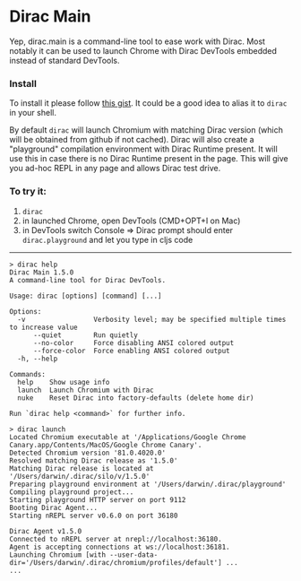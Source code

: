 # Dirac Main

Yep, dirac.main is a command-line tool to ease work with Dirac. 
Most notably it can be used to launch Chrome with
Dirac DevTools embedded instead of standard DevTools.

### Install 

To install it please follow [this gist](https://gist.github.com/darwin/daad78052f3fa17a353c56dca6ad7a59).
It could be a good idea to alias it to `dirac` in your shell.

By default `dirac` will launch Chromium with matching Dirac version (which will be obtained from github if not cached).
Dirac will also create a "playground" compilation environment with Dirac Runtime present. It will use
this in case there is no Dirac Runtime present in the page. This will give you ad-hoc REPL in any page and allows Dirac test 
drive.

### To try it:

1. `dirac`
2. in launched Chrome, open DevTools (CMD+OPT+I on Mac)
3. in DevTools switch Console => Dirac prompt should enter `dirac.playground` and let you type in cljs code

---

```
> dirac help
Dirac Main 1.5.0
A command-line tool for Dirac DevTools.

Usage: dirac [options] [command] [...]

Options:
  -v                 Verbosity level; may be specified multiple times to increase value
      --quiet        Run quietly
      --no-color     Force disabling ANSI colored output
      --force-color  Force enabling ANSI colored output
  -h, --help

Commands:
  help    Show usage info
  launch  Launch Chromium with Dirac
  nuke    Reset Dirac into factory-defaults (delete home dir)

Run `dirac help <command>` for further info.
```

```
> dirac launch
Located Chromium executable at '/Applications/Google Chrome Canary.app/Contents/MacOS/Google Chrome Canary'.
Detected Chromium version '81.0.4020.0'
Resolved matching Dirac release as '1.5.0'
Matching Dirac release is located at '/Users/darwin/.dirac/silo/v/1.5.0'
Preparing playground environment at '/Users/darwin/.dirac/playground'
Compiling playground project...
Starting playground HTTP server on port 9112
Booting Dirac Agent...
Starting nREPL server v0.6.0 on port 36180

Dirac Agent v1.5.0
Connected to nREPL server at nrepl://localhost:36180.
Agent is accepting connections at ws://localhost:36181.
Launching Chromium [with --user-data-dir='/Users/darwin/.dirac/chromium/profiles/default'] ...
...
```

